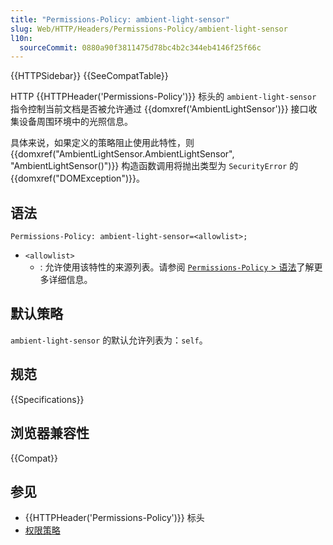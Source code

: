 ```yaml
---
title: "Permissions-Policy: ambient-light-sensor"
slug: Web/HTTP/Headers/Permissions-Policy/ambient-light-sensor
l10n:
  sourceCommit: 0880a90f3811475d78bc4b2c344eb4146f25f66c
---
```


{{HTTPSidebar}} {{SeeCompatTable}}

HTTP {{HTTPHeader('Permissions-Policy')}} 标头的 `ambient-light-sensor` 指令控制当前文档是否被允许通过 {{domxref('AmbientLightSensor')}} 接口收集设备周围环境中的光照信息。

具体来说，如果定义的策略阻止使用此特性，则 {{domxref("AmbientLightSensor.AmbientLightSensor", "AmbientLightSensor()")}} 构造函数调用将抛出类型为 `SecurityError` 的 {{domxref("DOMException")}}。

## 语法

```http
Permissions-Policy: ambient-light-sensor=<allowlist>;
```

- `<allowlist>`
  - : 允许使用该特性的来源列表。请参阅 [`Permissions-Policy` > 语法](/zh-CN/docs/Web/HTTP/Headers/Permissions-Policy#语法)了解更多详细信息。

## 默认策略

`ambient-light-sensor` 的默认允许列表为：`self`。

## 规范

{{Specifications}}

## 浏览器兼容性

{{Compat}}

## 参见

- {{HTTPHeader('Permissions-Policy')}} 标头
- [权限策略](/zh-CN/docs/Web/HTTP/Permissions_Policy)
